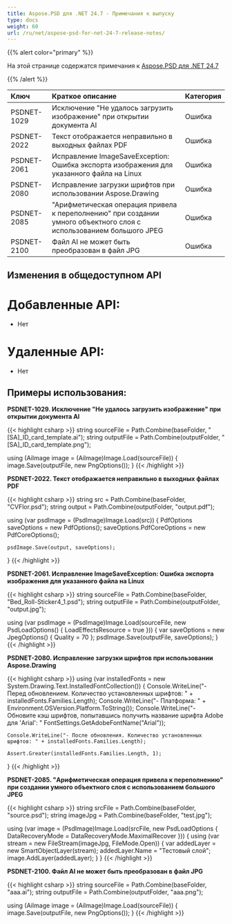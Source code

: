 ```yaml
---
title: Aspose.PSD для .NET 24.7 - Примечания к выпуску
type: docs
weight: 60
url: /ru/net/aspose-psd-for-net-24-7-release-notes/
---
```


{{% alert color="primary" %}}

На этой странице содержатся примечания к [Aspose.PSD для .NET 24.7](https://www.nuget.org/packages/Aspose.PSD/)

{{% /alert %}}

| **Ключ**     | **Краткое описание**                                                                              | **Категория** |
|:------------|:-------------------------------------------------------------------------------------------------|:-------------|
| PSDNET-1029 | Исключение "Не удалось загрузить изображение" при открытии документа AI                         | Ошибка      |
| PSDNET-2022 | Текст отображается неправильно в выходных файлах PDF                                           | Ошибка      |
| PSDNET-2061 | Исправление ImageSaveException: Ошибка экспорта изображения для указанного файла на Linux       | Ошибка      |
| PSDNET-2080 | Исправление загрузки шрифтов при использовании Aspose.Drawing                                     | Ошибка      |
| PSDNET-2085 | "Арифметическая операция привела к переполнению" при создании умного объектного слоя с использованием большого JPEG     | Ошибка      |
| PSDNET-2100 | Файл AI не может быть преобразован в файл JPG                                                   | Ошибка      |

## **Изменения в общедоступном API**
# **Добавленные API:**
- Нет

# **Удаленные API:**
- Нет

## **Примеры использования:**

**PSDNET-1029. Исключение "Не удалось загрузить изображение" при открытии документа AI**

{{< highlight csharp >}}
string sourceFile = Path.Combine(baseFolder, "[SA]_ID_card_template.ai");
string outputFile = Path.Combine(outputFolder, "[SA]_ID_card_template.png");

using (AiImage image = (AiImage)Image.Load(sourceFile))
{
    image.Save(outputFile, new PngOptions());
}
{{< /highlight >}}

**PSDNET-2022. Текст отображается неправильно в выходных файлах PDF**

{{< highlight csharp >}}
string src = Path.Combine(baseFolder, "CVFlor.psd");
string output = Path.Combine(outputFolder, "output.pdf");

using (var psdImage = (PsdImage)Image.Load(src))
{
    PdfOptions saveOptions = new PdfOptions();
    saveOptions.PdfCoreOptions = new PdfCoreOptions();

    psdImage.Save(output, saveOptions);
}
{{< /highlight >}}

**PSDNET-2061. Исправление ImageSaveException: Ошибка экспорта изображения для указанного файла на Linux**

{{< highlight csharp >}}
string sourceFile = Path.Combine(baseFolder, "Bed_Roll-Sticker4_1.psd");
string outputFile = Path.Combine(outputFolder, "output.jpg");

using (var psdImage = (PsdImage)Image.Load(sourceFile, new PsdLoadOptions() { LoadEffectsResource = true }))
{
    var saveOptions = new JpegOptions() { Quality = 70 };
    psdImage.Save(outputFile, saveOptions);
}
{{< /highlight >}}

**PSDNET-2080. Исправление загрузки шрифтов при использовании Aspose.Drawing**

{{< highlight csharp >}}
using (var installedFonts = new System.Drawing.Text.InstalledFontCollection())
{
    Console.WriteLine("- Перед обновлением. Количество установленных шрифтов: " + installedFonts.Families.Length);
    Console.WriteLine("- Платформа: " + Environment.OSVersion.Platform.ToString());
    Console.WriteLine("- Обновите кэш шрифтов, попытавшись получить название шрифта Adobe для 'Arial': "
    FontSettings.GetAdobeFontName("Arial"));

    Console.WriteLine("- После обновления. Количество установленных шрифтов: " + installedFonts.Families.Length);

    Assert.Greater(installedFonts.Families.Length, 1);
}
{{< /highlight >}}

**PSDNET-2085. "Арифметическая операция привела к переполнению" при создании умного объектного слоя с использованием большого JPEG**

{{< highlight csharp >}}
string srcFile = Path.Combine(baseFolder, "source.psd");
string imageJpg = Path.Combine(baseFolder, "test.jpg");

using (var image = (PsdImage)Image.Load(srcFile, new PsdLoadOptions { DataRecoveryMode = DataRecoveryMode.MaximalRecover }))
{
    using (var stream = new FileStream(imageJpg, FileMode.Open))
    {
        var addedLayer = new SmartObjectLayer(stream);
        addedLayer.Name = "Тестовый слой";
        image.AddLayer(addedLayer);
    }
}
{{< /highlight >}}

**PSDNET-2100. Файл AI не может быть преобразован в файл JPG**

{{< highlight csharp >}}
string sourceFile = Path.Combine(baseFolder, "aaa.ai");
string outputFile = Path.Combine(outputFolder, "aaa.png");

using (AiImage image = (AiImage)Image.Load(sourceFile))
{
    image.Save(outputFile, new PngOptions());
}
{{< /highlight >}}
